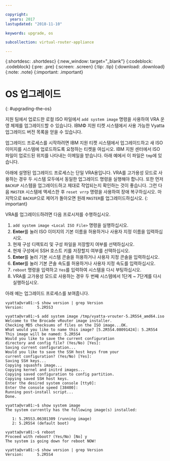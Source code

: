 ```yaml
---

copyright:
  years: 2017
lastupdated: "2018-11-10"

keywords: upgrade, os

subcollection: virtual-router-appliance

---
```


{:shortdesc: .shortdesc}
{:new_window: target="_blank"}
{:codeblock: .codeblock}
{:pre: .pre}
{:screen: .screen}
{:tip: .tip}
{:download: .download}
{:note: .note}
{:important: .important}

# OS 업그레이드
{: #upgrading-the-os}

지원 팀에서 업로드한 로컬 ISO 파일에서 ``add system image`` 명령을 사용하여 VRA 운영 체제를 업그레이드할 수 있습니다. IBM© 지원 티켓 시스템에서 사용 가능한 Vyatta 업그레이드 버전 목록을 얻을 수 있습니다.

업그레이드 프로세스를 시작하려면 IBM 지원 티켓 시스템에서 업그레이드하고 새 ISO 이미지를 시스템에 업로드하도록 요청하는 티켓을 여십시오. IBM 지원 센터에서 ISO 파일이 업로드된 위치를 나타내는 이메일을 받습니다. 아래 예에서 이 파일은 ``tmp``에 있습니다.

아래에 설명된 업그레이드 프로세스는 단일 VRA용입니다. VRA를 고가용성 모드로 사용하는 경우 두 시스템 모두에서 동일한 업그레이드 명령을 실행해야 합니다. 또한 먼저 `BACKUP` 시스템을 업그레이드하고 제대로 작업되는지 확인하는 것이 좋습니다. 그런 다음 `MASTER` 시스템에 액세스한 후 `reset vrrp` 명령을 사용하여 장애 복구하십시오. 마지막으로 `BACKUP`으로 제어가 돌아오면 원래 `MASTER`를 업그레이드하십시오.
{: important}

VRA를 업그레이드하려면 다음 프로시저를 수행하십시오.

1. ``add system image <Local ISO File>`` 명령을 실행하십시오.
2. **Enter**를 눌러 ISO 이미지의 기본 이름을 허용하거나 사용자 지정 이름을 입력하십시오.
3. 현재 구성 디렉토리 및 구성 파일을 저장할지 여부를 선택하십시오.
4. 현재 구성에서 SSH 호스트 키를 저장할지 여부를 선택하십시오.
5. **Enter**를 눌러 기본 시스템 콘솔을 허용하거나 사용자 지정 콘솔을 입력하십시오.
6. **Enter**를 눌러 기본 콘솔 속도를 허용하거나 사용자 지정 속도를 입력하십시오.
7. `reboot` 명령을 입력하고 `Yes`를 입력하여 시스템을 다시 부팅하십시오.
8. VRA를 고가용성 모드로 사용하는 경우 두 번째 시스템에서 1단계 ~ 7단계를 다시 실행하십시오.

아래 예는 업그레이드 프로세스를 보여줍니다.

```
vyatta@vra01:~$ show version | grep Version
Version:      5.2R5S3

vyatta@vra01:~$ add system image /tmp/vyatta-vrouter-5.2R5S4_amd64.iso
Welcome to the Brocade vRouter image installer.
Checking MD5 checksums of files on the ISO image...OK.
What would you like to name this image? [5.2R5S4.08091424]: 5.2R5S4
This image will be named: 5.2R5S4
Would you like to save the current configuration
directory and config file? (Yes/No) [Yes]:
Saving current configuration...
Would you like to save the SSH host keys from your
current configuration? (Yes/No) [Yes]:
Saving SSH keys...
Copying squashfs image...
Copying kernel and initrd images...
Copying saved configuration to config partition.
Copying saved SSH host keys.
Enter the desired system console [tty0]:
Enter the console speed [38400]:
Running post-install script...
Done.

vyatta@vra01:~$ show system image
The system currently has the following image(s) installed:

   1: 5.2R5S3.06301309 (running image)
   2: 5.2R5S4 (default boot)

vyatta@vra01:~$ reboot
Proceed with reboot? (Yes/No) [No] y
The system is going down for reboot NOW!

vyatta@vra01:~$ show version | grep Version
Version:      5.2R5S4
```
